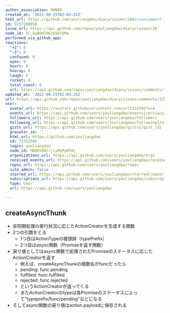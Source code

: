 ```yaml
---
author_association: OWNER
created_at: '2022-09-25T02:03:25Z'
html_url: https://github.com/youliangdao/diary/issues/28#issuecomment-1257100058
id: 1257100058
issue_url: https://api.github.com/repos/youliangdao/diary/issues/28
node_id: IC_kwDOH2O6185K7dMa
performed_via_github_app: 
reactions:
  "+1": 0
  "-1": 0
  confused: 0
  eyes: 0
  heart: 0
  hooray: 0
  laugh: 0
  rocket: 0
  total_count: 0
  url: https://api.github.com/repos/youliangdao/diary/issues/comments/1257100058/reactions
updated_at: '2022-09-25T02:03:25Z'
url: https://api.github.com/repos/youliangdao/diary/issues/comments/1257100058
user:
  avatar_url: https://avatars.githubusercontent.com/u/72332502?v=4
  events_url: https://api.github.com/users/youliangdao/events{/privacy}
  followers_url: https://api.github.com/users/youliangdao/followers
  following_url: https://api.github.com/users/youliangdao/following{/other_user}
  gists_url: https://api.github.com/users/youliangdao/gists{/gist_id}
  gravatar_id: ''
  html_url: https://github.com/youliangdao
  id: 72332502
  login: youliangdao
  node_id: MDQ6VXNlcjcyMzMyNTAy
  organizations_url: https://api.github.com/users/youliangdao/orgs
  received_events_url: https://api.github.com/users/youliangdao/received_events
  repos_url: https://api.github.com/users/youliangdao/repos
  site_admin: false
  starred_url: https://api.github.com/users/youliangdao/starred{/owner}{/repo}
  subscriptions_url: https://api.github.com/users/youliangdao/subscriptions
  type: User
  url: https://api.github.com/users/youliangdao

---
```

## createAsyncThunk
- 非同期処理の実行状況に応じたActionCreatorを生成する関数
- 2つの引数をとる
  - 1つ目はActionTypeの接頭辞（typePrefix）
  - 2つ目はasync関数（Promiseを返す関数）
- 戻り値としてはasync関数で処理されたPromiseのステータスに応じたActionCreatorを返す
  - 例えば、createAsyncThunkの関数名がfuncだったら
  - pending: func.pending
  - fulfilled: func.fulfilled
  - rejected: func.rejected
  - というActionCreatorが返ってくる
  - またActionCreatorのtypeは各Promiseのステータスによって"typeprefix/func/pending"などになる
- そしてasync関数の戻り値はaction.payloadに保存される
